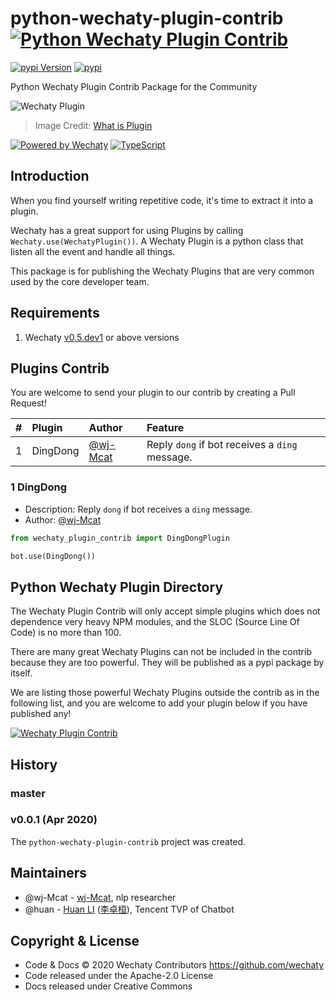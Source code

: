 # python-wechaty-plugin-contrib [![Python Wechaty Plugin Contrib](https://img.shields.io/badge/python--wechaty--contrib-contrib-green)](https://github.com/wechaty/python-wechaty-plugin-contrib)

 [![pypi Version](https://img.shields.io/badge/pypi-0.0.1-brightgreen)](https://www.npmjs.com/package/wechaty-plugin-contrib)
 [![pypi](https://img.shields.io/badge/py3.7-pass-brightgreen)](https://github.com/wechaty/python-wechaty-plugin-contrib)

Python Wechaty Plugin Contrib Package for the Community

![Wechaty Plugin](docs/images/plugin.png)

> Image Credit: [What is Plugin](https://www.computerhope.com/jargon/p/plugin.htm)

[![Powered by Wechaty](https://img.shields.io/badge/Powered%20By-Wechaty-brightgreen.svg)](https://github.com/Wechaty/wechaty)
[![TypeScript](https://img.shields.io/badge/%3C%2F%3E-python-brightgreen)](https://www.python.org/)

## Introduction

When you find yourself writing repetitive code, it's time to extract it into a plugin.

Wechaty has a great support for using Plugins by calling `Wechaty.use(WechatyPlugin())`. A Wechaty Plugin is a python class that listen all the event and handle all things. 

This package is for publishing the Wechaty Plugins that are very common used by the core developer team.

## Requirements

1. Wechaty [v0.5.dev1](https://pypi.org/project/wechaty/0.5.dev1/) or above versions

## Plugins Contrib

You are welcome to send your plugin to our contrib by creating a Pull Request!

| # | Plugin | Author | Feature |
| :--- | :--- | :--- | :--- |
| 1 | DingDong | [@wj-Mcat](https://github.com/wj-Mcat) | Reply `dong` if bot receives a `ding` message. |


### 1 DingDong

- Description: Reply `dong` if bot receives a `ding` message.
- Author: [@wj-Mcat](https://github.com/wj-Mcat)

```python
from wechaty_plugin_contrib import DingDongPlugin

bot.use(DingDong())
```


## Python Wechaty Plugin Directory

The Wechaty Plugin Contrib will only accept simple plugins which does not dependence very heavy NPM modules, and the SLOC (Source Line Of Code) is no more than 100.

There are many great Wechaty Plugins can not be included in the contrib because they are too powerful. They will be published as a pypi package by itself.

We are listing those powerful Wechaty Plugins outside the contrib as in the following list, and you are welcome to add your plugin below if you have published any!

[![Wechaty Plugin Contrib](https://img.shields.io/badge/Wechaty%20Plugin-Directory-brightgreen.svg)](https://github.com/wechaty/python-wechaty-plugin-contrib)

## History

### master


### v0.0.1 (Apr 2020)

The `python-wechaty-plugin-contrib` project was created. 

## Maintainers

- @wj-Mcat - [wj-Mcat](https://github.com/wj-Mcat), nlp researcher
- @huan - [Huan LI](https://github.com/huan) ([李卓桓](http://linkedin.com/in/zixia)), Tencent TVP of Chatbot

## Copyright & License

- Code & Docs © 2020 Wechaty Contributors <https://github.com/wechaty>
- Code released under the Apache-2.0 License
- Docs released under Creative Commons
